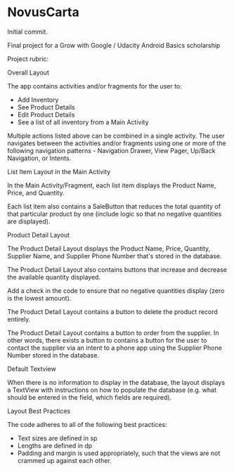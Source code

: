 # NovusCarta
Initial commit.

Final project for a Grow with Google / Udacity Android Basics scholarship

Project rubric:

Overall Layout

The app contains activities and/or fragments for the user to:

* Add Inventory
* See Product Details
* Edit Product Details
* See a list of all inventory from a Main Activity

Multiple actions listed above can be combined in a single activity.
The user navigates between the activities and/or fragments using one or more of the following navigation patterns - 
Navigation Drawer, View Pager, Up/Back Navigation, or Intents.

List Item Layout in the Main Activity

In the Main Activity/Fragment, each list item displays the Product Name, Price, and Quantity.

Each list item also contains a SaleButton that reduces the total quantity of that particular product by one (include logic 
so that no negative quantities are displayed).

Product Detail Layout

The Product Detail Layout displays the Product Name, Price, Quantity, Supplier Name, and Supplier Phone Number that's stored in 
the database.

The Product Detail Layout also contains buttons that increase and decrease the available quantity displayed.

Add a check in the code to ensure that no negative quantities display (zero is the lowest amount).

The Product Detail Layout contains a button to delete the product record entirely.

The Product Detail Layout contains a button to order from the supplier. In other words, there exists a button to contains a button 
for the user to contact the supplier via an intent to a phone app using the Supplier Phone Number stored in the database.

Default Textview

When there is no information to display in the database, the layout displays a TextView with instructions on how to populate the 
database (e.g. what should be entered in the field, which fields are required).

Layout Best Practices

The code adheres to all of the following best practices:

* Text sizes are defined in sp
* Lengths are defined in dp
* Padding and margin is used appropriately, such that the views are not crammed up against each other.
